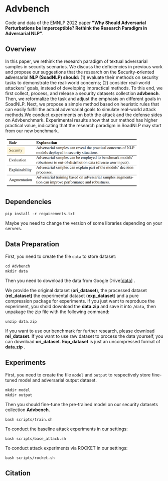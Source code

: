 # Advbench

Code and data of the EMNLP 2022 paper **"Why Should Adversarial Perturbations be Imperceptible? Rethink the Research Paradigm in Adversarial NLP"**.

## Overview

In this paper, we rethink the research paradigm of textual adversarial samples in security scenarios.
We discuss the deficiencies in previous work and propose our suggestions that the research on the **S**ecurity-**o**riented **ad**versarial **NLP (SoadNLP) should:**
(1) evaluate their methods on security tasks to demonstrate the real-world concerns;
(2) consider real-world attackers' goals, instead of developing impractical methods. 
To this end, we first collect, process, and release a security datasets collection **advbench**. Then, we reformalize the task and adjust the emphasis on different goals in SoadNLP. Next, we propose a simple method based on heuristic rules that can easily fulfill the actual adversarial goals to simulate real-world attack methods.We conduct experiments on both the attack and the defense sides on Advbenchmark. 
Experimental results show that our method has higher practical value, indicating that the research paradigm in SoadNLP may start from our new benchmark.

<img src="figs/main.png" alt="main" style="zoom:50%;" />

## Dependencies

```
pip install -r requirements.txt
```

Maybe you need to change the version of some libraries depending on your servers.


## Data Preparation

First, you need to create the file `data` to store dataset:

```
cd Advbench
mkdir data
```

Then you need to download the data from Google Drive[[data](https://drive.google.com/drive/folders/1_2q2282ZEoE_iPg8Q4ILGeB_aAkcP43v?usp=sharing)] .

We provide the original dataset (**ori_dataset**), the processed dataset (**rel_dataset)**  the experimental dataset (**exp_dataset**) and a pure compression package for experiments. If you just want to reproduce the experiment, you shold download the **data.zip** and save it into `/data`, then unpakage the zip file with the following command:
```
unzip data.zip
```

If you want to use our benchmark for further research, please download **rel_dataset**. If you want to use raw dataset to process the data yourself, you can download **ori_dataset**. **Exp_dataset** is just an uncompressed format of **data.zip** .

## Experiments

First, you need to create the file `model` and `output` to respectively store fine-tuned model and adversarial output dataset.
```
mkdir model
mkdir output
```

Then you should fine-tune the pre-trained model on our security datasets collection **Advbench**.

```
bash scripts/train.sh
```

To conduct the baseline attack experiments in our settings:

```
bash scripts/base_attack.sh
```

To conduct attack experiments via ROCKET in our settings:

```
bash scripts/rocket.sh
```

## Citation

